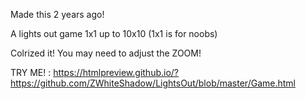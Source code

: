 Made this 2 years ago!

A lights out game 1x1 up to 10x10
(1x1 is for noobs)

Colrized it!
You may need to adjust the ZOOM!

TRY ME! : https://htmlpreview.github.io/?https://github.com/ZWhiteShadow/LightsOut/blob/master/Game.html
